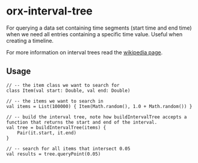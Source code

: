 # orx-interval-tree

For querying a data set containing time segments (start time and end time)
when we need all entries containing a specific time value. Useful when creating a timeline.

For more information on interval trees read the [wikipedia page](https://en.wikipedia.org/wiki/Interval_tree).

## Usage
```
// -- the item class we want to search for
class Item(val start: Double, val end: Double)

// -- the items we want to search in
val items = List(100000) { Item(Math.random(), 1.0 + Math.random()) }

// -- build the interval tree, note how buildIntervalTree accepts a function that returns the start and end of the interval.
val tree = buildIntervalTree(items) {
    Pair(it.start, it.end)
}

// -- search for all items that intersect 0.05
val results = tree.queryPoint(0.05)
```

